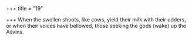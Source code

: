 +++
title = "19"

+++
When the swollen shoots, like cows, yield their milk with their udders, or when their voices have bellowed, those seeking the gods (wake) up  the Aśvins.  